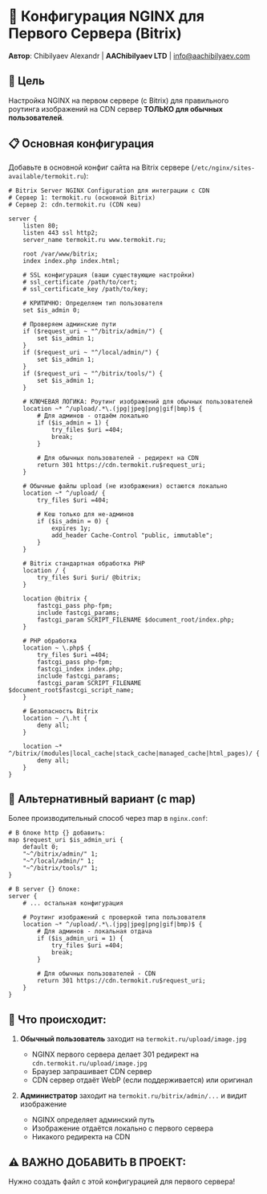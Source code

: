 # 🔧 Конфигурация NGINX для Первого Сервера (Bitrix)

**Автор**: Chibilyaev Alexandr | **AAChibilyaev LTD** | info@aachibilyaev.com

## 🎯 Цель

Настройка NGINX на первом сервере (с Bitrix) для правильного роутинга изображений на CDN сервер **ТОЛЬКО для обычных пользователей**.

## 📋 Основная конфигурация

Добавьте в основной конфиг сайта на Bitrix сервере (`/etc/nginx/sites-available/termokit.ru`):

```nginx
# Bitrix Server NGINX Configuration для интеграции с CDN
# Сервер 1: termokit.ru (основной Bitrix)
# Сервер 2: cdn.termokit.ru (CDN кеш)

server {
    listen 80;
    listen 443 ssl http2;
    server_name termokit.ru www.termokit.ru;
    
    root /var/www/bitrix;
    index index.php index.html;
    
    # SSL конфигурация (ваши существующие настройки)
    # ssl_certificate /path/to/cert;
    # ssl_certificate_key /path/to/key;
    
    # КРИТИЧНО: Определяем тип пользователя
    set $is_admin 0;
    
    # Проверяем админские пути
    if ($request_uri ~ "^/bitrix/admin/") {
        set $is_admin 1;
    }
    if ($request_uri ~ "^/local/admin/") {
        set $is_admin 1;
    }
    if ($request_uri ~ "^/bitrix/tools/") {
        set $is_admin 1;
    }
    
    # КЛЮЧЕВАЯ ЛОГИКА: Роутинг изображений для обычных пользователей
    location ~* ^/upload/.*\.(jpg|jpeg|png|gif|bmp)$ {
        # Для админов - отдаём локально
        if ($is_admin = 1) {
            try_files $uri =404;
            break;
        }
        
        # Для обычных пользователей - редирект на CDN
        return 301 https://cdn.termokit.ru$request_uri;
    }
    
    # Обычные файлы upload (не изображения) остаются локально
    location ~* ^/upload/ {
        try_files $uri =404;
        
        # Кеш только для не-админов
        if ($is_admin = 0) {
            expires 1y;
            add_header Cache-Control "public, immutable";
        }
    }
    
    # Bitrix стандартная обработка PHP
    location / {
        try_files $uri $uri/ @bitrix;
    }
    
    location @bitrix {
        fastcgi_pass php-fpm;
        include fastcgi_params;
        fastcgi_param SCRIPT_FILENAME $document_root/index.php;
    }
    
    # PHP обработка
    location ~ \.php$ {
        try_files $uri =404;
        fastcgi_pass php-fpm;
        fastcgi_index index.php;
        include fastcgi_params;
        fastcgi_param SCRIPT_FILENAME $document_root$fastcgi_script_name;
    }
    
    # Безопасность Bitrix
    location ~ /\.ht {
        deny all;
    }
    
    location ~* ^/bitrix/(modules|local_cache|stack_cache|managed_cache|html_pages)/ {
        deny all;
    }
}
```

## 🔧 Альтернативный вариант (с map)

Более производительный способ через map в `nginx.conf`:

```nginx
# В блоке http {} добавить:
map $request_uri $is_admin_uri {
    default 0;
    "~^/bitrix/admin/" 1;
    "~^/local/admin/" 1; 
    "~^/bitrix/tools/" 1;
}

# В server {} блоке:
server {
    # ... остальная конфигурация
    
    # Роутинг изображений с проверкой типа пользователя
    location ~* ^/upload/.*\.(jpg|jpeg|png|gif|bmp)$ {
        # Для админов - локальная отдача
        if ($is_admin_uri = 1) {
            try_files $uri =404;
            break;
        }
        
        # Для обычных пользователей - CDN
        return 301 https://cdn.termokit.ru$request_uri;
    }
}
```

## 🚀 Что происходит:

1. **Обычный пользователь** заходит на `termokit.ru/upload/image.jpg`
   - NGINX первого сервера делает 301 редирект на `cdn.termokit.ru/upload/image.jpg`
   - Браузер запрашивает CDN сервер
   - CDN сервер отдаёт WebP (если поддерживается) или оригинал

2. **Администратор** заходит на `termokit.ru/bitrix/admin/...` и видит изображение
   - NGINX определяет админский путь  
   - Изображение отдаётся локально с первого сервера
   - Никакого редиректа на CDN

## ⚠️ ВАЖНО ДОБАВИТЬ В ПРОЕКТ:

Нужно создать файл с этой конфигурацией для первого сервера!
